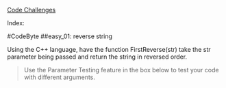 [Code Challenges](http://codecondo.com/coding-challenges/)


Index:

#CodeByte
##easy_01: reverse string
> 
Using the C++ language, have the function FirstReverse(str) take the str parameter being passed and return the string in reversed order.  

>Use the Parameter Testing feature in the box below to test your code with different arguments.
